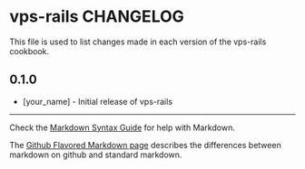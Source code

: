 vps-rails CHANGELOG
===================

This file is used to list changes made in each version of the vps-rails cookbook.

0.1.0
-----
- [your_name] - Initial release of vps-rails

- - -
Check the [Markdown Syntax Guide](http://daringfireball.net/projects/markdown/syntax) for help with Markdown.

The [Github Flavored Markdown page](http://github.github.com/github-flavored-markdown/) describes the differences between markdown on github and standard markdown.
